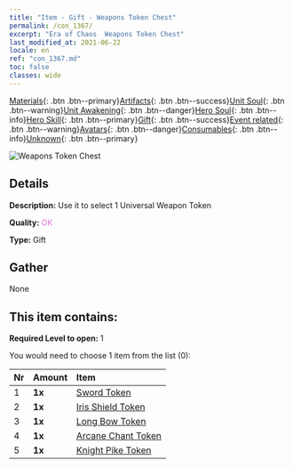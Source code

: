 ```yaml
---
title: "Item - Gift - Weapons Token Chest"
permalink: /con_1367/
excerpt: "Era of Chaos  Weapons Token Chest"
last_modified_at: 2021-06-22
locale: en
ref: "con_1367.md"
toc: false
classes: wide
---
```

 [Materials](/Items/){: .btn .btn--primary}[Artifacts](/Items/Artifacts/){: .btn .btn--success}[Unit Soul](/Items/UnitSoul/){: .btn .btn--warning}[Unit Awakening](/Items/UnitAwakening/){: .btn .btn--danger}[Hero Soul](/Items/HeroSoul/){: .btn .btn--info}[Hero Skill](/Items/HeroSkill/){: .btn .btn--primary}[Gift](/Items/Gift/){: .btn .btn--success}[Event related](/Items/Events/){: .btn .btn--warning}[Avatars](/Items/Avatars/){: .btn .btn--danger}[Consumables](/Items/Consumables/){: .btn .btn--info}[Unknown](/Items/Unknown/){: .btn .btn--primary}

 ![Weapons Token Chest](/images/t/i_906044.png)

## Details
 **Description:** Use it to select 1 Universal Weapon Token

 **Quality:** <span style="color: #DA70D6">OK</span>

 **Type:** Gift

## Gather

  None

## This item contains:

 **Required Level to open:** 1

 You would need to choose 1 item from the list (0):

  | Nr | Amount |     Item    |
  |:---|:-------|:------------|
  | 1 |  **1x** | [Sword Token](/Items/con_912/) |  | 
  | 2 |  **1x** | [Iris Shield Token](/Items/con_913/) |  | 
  | 3 |  **1x** | [Long Bow Token](/Items/con_914/) |  | 
  | 4 |  **1x** | [Arcane Chant Token](/Items/con_915/) |  | 
  | 5 |  **1x** | [Knight Pike Token](/Items/con_916/) |  | 
